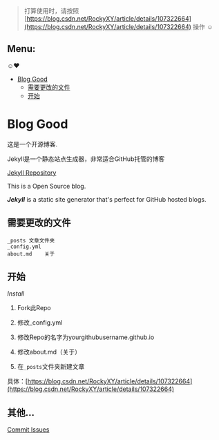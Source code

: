 > 打算使用时，请按照[https://blog.csdn.net/RockyXY/article/details/107322664](https://blog.csdn.net/RockyXY/article/details/107322664) 操作 :relaxed:
## Menu:
:relaxed::heart:
- [Blog Good](https://github.com/BlogGood/BlogGood-Jekyll/tree/master)
  - [需要更改的文件](https://github.com/BlogGood/BlogGood-Jekyll#需要更改的文件)
  - [开始](https://github.com/BlogGood/BlogGood-Jekyll/#开始)
# Blog Good
这是一个开源博客.


Jekyll是一个静态站点生成器，非常适合GitHub托管的博客

[Jekyll Repository](https://github.com/jekyll/jekyll)

This is a Open Source blog.

_**Jekyll**_ is a static site generator that's perfect for GitHub hosted blogs.
## 需要更改的文件
```
_posts 文章文件夹
_config.yml
about.md    关于
```
## 开始
_Install_

1. Fork此Repo

2. 修改_config.yml

3. 修改Repo的名字为yourgithubusername.github.io

4. 修改about.md（关于）

5. 在`_posts`文件夹新建文章

具体：[https://blog.csdn.net/RockyXY/article/details/107322664](https://blog.csdn.net/RockyXY/article/details/107322664)
## 其他...
[Commit Issues](https://github.com/BlogGood/BlogGood-Jekyll/issues)
